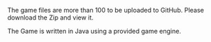 The game files are more than 100 to be uploaded to GitHub. Please download the Zip and view it.

The Game is written in Java using a provided game engine.
